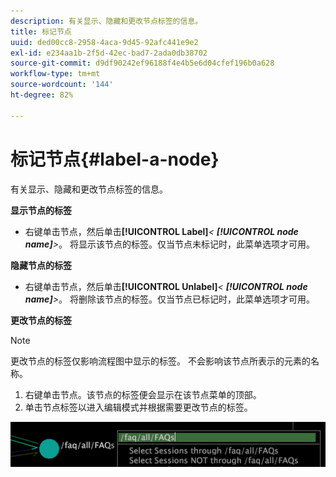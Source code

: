 ```yaml
---
description: 有关显示、隐藏和更改节点标签的信息。
title: 标记节点
uuid: ded00cc8-2958-4aca-9d45-92afc441e9e2
exl-id: e234aa1b-2f5d-42ec-bad7-2ada0db38702
source-git-commit: d9df90242ef96188f4e4b5e6d04cfef196b0a628
workflow-type: tm+mt
source-wordcount: '144'
ht-degree: 82%

---
```


# 标记节点{#label-a-node}

有关显示、隐藏和更改节点标签的信息。

**显示节点的标签**

* 右键单击节点，然后单击&#x200B;**[!UICONTROL Label]***&lt; **[!UICONTROL node name]**>*。 将显示该节点的标签。仅当节点未标记时，此菜单选项才可用。

**隐藏节点的标签**

* 右键单击节点，然后单击&#x200B;**[!UICONTROL Unlabel]***&lt; **[!UICONTROL node name]**>*。 将删除该节点的标签。仅当节点已标记时，此菜单选项才可用。

**更改节点的标签**

>[!NOTE]
>
>更改节点的标签仅影响流程图中显示的标签。 不会影响该节点所表示的元素的名称。

1. 右键单击节点。该节点的标签便会显示在该节点菜单的顶部。
1. 单击节点标签以进入编辑模式并根据需要更改节点的标签。

![](assets/mnu_2DProcessMap_label.png)
